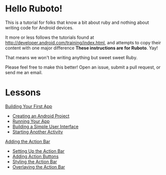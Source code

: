 # Hello Ruboto!

This is a tutorial for folks that know a bit about ruby and nothing about writing code for Android devices.

It more or less follows the tutorials found at http://developer.android.com/training/index.html, and
attempts to copy their content with one major difference **These instructions are for Ruboto**. Yay!

That means we won't be writing anything but sweet sweet Ruby.

Please feel free to make this better! Open an issue, submit a pull request, or send me an email.

# Lessons

[Building Your First App](https://github.com/KCErb/hello-ruboto/blob/master/training/basics/firstapp/index.md)
- [Creating an Android Project](https://github.com/KCErb/hello-ruboto/blob/master/training/basics/firstapp/creating-project.md)
- [Running Your App](https://github.com/KCErb/hello-ruboto/blob/master/training/basics/firstapp/running-app.md)
- [Building a Simple User Interface](https://github.com/KCErb/hello-ruboto/blob/master/training/basics/firstapp/building-ui.md)
- [Starting Another Activity](https://github.com/KCErb/hello-ruboto/blob/master/training/basics/firstapp/starting-activity.md)

[Adding the Action Bar](https://github.com/KCErb/hello-ruboto/blob/master/training/basics/actionbar/index.md)
- [Setting Up the Action Bar](https://github.com/KCErb/hello-ruboto/blob/master/training/basics/actionbar/setting-up.md)
- [Adding Action Buttons](https://github.com/KCErb/hello-ruboto/blob/master/training/basics/actionbar/adding-buttons.md)
- [Styling the Action Bar](https://github.com/KCErb/hello-ruboto/blob/master/training/basics/actionbar/styling.md)
- [Overlaying the Action Bar](https://github.com/KCErb/hello-ruboto/blob/master/training/basics/actionbar/overlaying.md)
